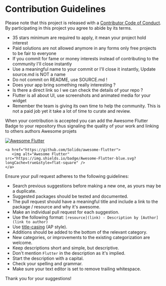 # Contribution Guidelines

Please note that this project is released with a [Contributor Code of Conduct](https://github.com/spring-projects/spring-framework/blob/master/CODE_OF_CONDUCT.adoc). By participating in this project you agree to abide by its terms.

- 35 stars minimum are required to apply, it mean your project hold interest
- Paid solutions are not allowed anymore in any forms only free projects to be fair to everyone
- If you commit for fame or money interests instead of contributing to the community I'll close instantly
- Use a meaningful name to your commit or I'll close it instantly, Update source.md is NOT a name
- Do not commit on README, use SOURCE.md !
- Does your app bring something really interesting ?
- Is there a direct link so I we can check the details of your repo ?
- Flutter is all about UI, use screenshots and animated media for your widget
- Remember the team is giving its own time to help the community. This is not a paid job yet it take a lot of time to curate and review.

When your contribution is accepted you can add the Awesome Flutter Badge to your repository
thus signaling the quality of your work and linking to others authors Awesome projets

 <a href="https://stackoverflow.com/questions/tagged/flutter?sort=votes">
  <img alt="Awesome Flutter" src="https://img.shields.io/badge/Awesome-Flutter-blue.svg?longCache=true&style=flat-square" />
 </a>
 
 ``` 
<a href="https://github.com/Solido/awesome-flutter">
    <img alt="Awesome Flutter" src="https://img.shields.io/badge/Awesome-Flutter-blue.svg?longCache=true&style=flat-square" />
</a>
```
 

Ensure your pull request adheres to the following guidelines:

- Search previous suggestions before making a new one, as yours may be a duplicate.
- Suggested packages should be tested and documented.
- The pull request should have a meaningful title and include a link to the package / resource and why it's awesome.
- Make an individual pull request for each suggestion.
- Use the following format: `[resource](link) - Description by [Author](link to author)`
- Use [title-casing](http://titlecapitalization.com) (AP style).
- Additions should be added to the bottom of the relevant category.
- New categories, or improvements to the existing categorization are welcome.
- Keep descriptions short and simple, but descriptive.
- Don't mention `Flutter` in the description as it's implied.
- Start the description with a capital.
- Check your spelling and grammar.
- Make sure your text editor is set to remove trailing whitespace.

Thank you for your suggestions!

